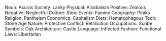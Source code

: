Noun: Asuras
Society: Lanky
Physical: Allodialism
Positive: Zealous
Negative: Neglectful
Culture: Stoic
Events: Famine
Geography: Peaks
Religion: Pantheism
Economics: Capitalism
Diets: Hematophagous
Tech: Stone Age
Nature: Protective
Conflict: Retribution
Occupations: Scribe
Symbols: Oak
Architecture: Castle
Language: Inflected
Fashion: Functional
Laws: Libertarian